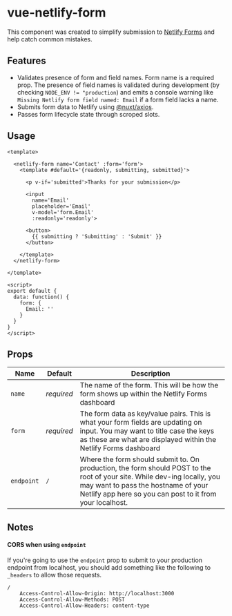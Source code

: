 # vue-netlify-form

This component was created to simplify submission to [Netlify Forms](https://docs.netlify.com/forms) and help catch common mistakes.

## Features

- Validates presence of form and field names.  Form name is a required prop.  The presence of field names is validated during development (by checking `NODE_ENV != "production`) and emits a console warning like `Missing Netlify form field named: Email` if a form field lacks a name.
- Submits form data to Netlify using [@nuxt/axios](https://axios.nuxtjs.org/).
- Passes form lifecycle state through scroped slots.

## Usage

```vue
<template>

  <netlify-form name='Contact' :form='form'>
    <template #default='{readonly, submitting, submitted}'>
    
      <p v-if='submitted'>Thanks for your submission</p>
      
      <input 
        name='Email' 
        placeholder='Email' 
        v-model='form.Email' 
        :readonly='readonly'>
      
      <button>
        {{ submitting ? 'Submitting' : 'Submit' }}
      </button>
      
    </template>
  </netlify-form>
  
</template>

<script>
export default {
  data: function() {
    form: {
      Email: ''
    }
  }
}
</script>
```

## Props

| Name | Default | Description |
| ---- | ------- | ----------- |
| `name` | _required_ | The name of the form.  This will be how the form shows up within the Netlify Forms dashboard |
| `form` | _required_ | The form data as key/value pairs.  This is what your form fields are updating on input.  You may want to title case the keys as these are what are displayed within the Netlify Forms dashboard |
| `endpoint` | `/` | Where the form should submit to.  On production, the form should POST to the root of your site.  While dev-ing locally, you may want to pass the hostname of your Netlify app here so you can post to it from your localhost. |

## Notes

#### CORS when using `endpoint`

If you're going to use the `endpoint` prop to submit to your production endpoint from localhost, you should add something like the following to `_headers` to allow those requests.

```
/
	Access-Control-Allow-Origin: http://localhost:3000
	Access-Control-Allow-Methods: POST
	Access-Control-Allow-Headers: content-type
```
